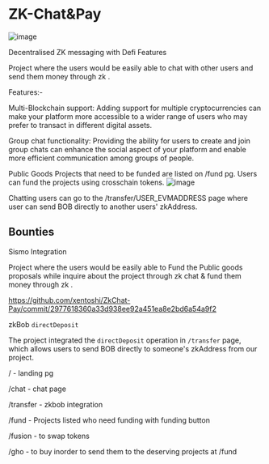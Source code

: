 # ZK-Chat&Pay

![image](https://user-images.githubusercontent.com/95926324/232004303-2d900083-17c2-404f-af3c-fb81b9275374.png)

Decentralised ZK messaging with Defi Features

Project where the users would be easily able to chat with other users and send them money through zk .

Features:- 

Multi-Blockchain support: Adding support for multiple cryptocurrencies can make your platform more accessible to a wider range of users who may prefer to transact in different digital assets. 

Group chat functionality: Providing the ability for users to create and join group chats can enhance the social aspect of your platform and enable more efficient communication among groups of people. 

Public Goods Projects that need to be funded are listed on /fund pg. Users can fund the projects using crosschain tokens.
![image](https://user-images.githubusercontent.com/95926324/232115490-472ef0b2-904d-4a7d-9431-dce549a8f913.png)

Chatting users can go to the /transfer/USER_EVMADDRESS page where user can send BOB directly to another users' zkAddress.

## Bounties 

Sismo Integration

Project where the users would be easily able to Fund the Public goods proposals while inquire about the project through zk chat & fund them money through zk .

https://github.com/xentoshi/ZkChat-Pay/commit/2977618360a33d938ee92a451ea8e2bd6a54a9f2

zkBob `directDeposit`

The project integrated the `directDeposit` operation in `/transfer` page, which allows users to send BOB directly to someone's zkAddress from our project.

/ - landing pg

/chat - chat page

/transfer - zkbob integration

/fund - Projects listed who need funding with funding button

/fusion - to swap tokens

/gho - to buy inorder to send them to the deserving projects at /fund



